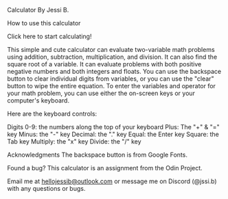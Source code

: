 Calculator
By Jessi B.

How to use this calculator

Click here to start calculating! 

This simple and cute calculator can evaluate two-variable math problems using addition, subtraction, multiplication, and division. It can also 
find the square root of a variable. It can evaluate problems with both positive negative numbers and both integers and floats. You can use the 
backspace button to clear individual digits from variables, or you can use the "clear" button to wipe the entire equation. To enter the variables and operator for your math problem, you can use either the on-screen keys or your computer's keyboard.

Here are the keyboard controls:

Digits 0-9: the numbers along the top of your keyboard
Plus: The "+" & "=" key
Minus: the "-" key
Decimal: the "." key
Equal: the Enter key
Square: the Tab key
Multiply: the "x" key
Divide: the "/" key

Acknowledgments 
The backspace button is from Google Fonts. 

Found a bug? 
This calculator is an assignment from the Odin Project.

Email me at hellojessib@outlook.com or message me on Discord (@jssi.b) with any questions or bugs.

